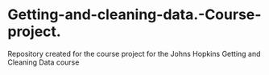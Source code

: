 # Getting-and-cleaning-data.-Course-project.
Repository created for the course project for the Johns Hopkins Getting and Cleaning Data course

